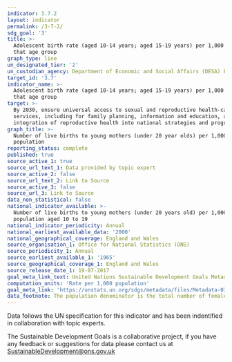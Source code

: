 ```yaml
---
indicator: 3.7.2
layout: indicator
permalink: /3-7-2/
sdg_goal: '3'
title: >-
  Adolescent birth rate (aged 10-14 years; aged 15-19 years) per 1,000 women in
  that age group
graph_type: line
un_designated_tier: '2'
un_custodian_agency: Department of Economic and Social Affairs (DESA) Population Division
target_id: '3.7'
indicator_name: >-
  Adolescent birth rate (aged 10-14 years; aged 15-19 years) per 1,000 women in
  that age group
target: >-
  By 2030, ensure universal access to sexual and reproductive health-care
  services, including for family planning, information and education, and the
  integration of reproductive health into national strategies and programmes
graph_title: >-
  Number of live births to young mothers (under 20 year olds) per 1,000
  population
reporting_status: complete
published: true
source_active_1: true
source_url_text_1: Data provided by topic expert
source_active_2: false
source_url_text_2: Link to Source
source_active_3: false
source_url_3: Link to Source
data_non_statistical: false
national_indicator_available: >-
  Number of live births to young mothers (under 20 years old) per 1,000 female
  population aged 10 to 19
national_indicator_periodicity: Annual
national_earliest_available_data: '2000'
national_geographical_coverage: England and Wales
source_organisation_1: Office for National Statistics (ONS)
source_periodicity_1: Annual
source_earliest_available_1: '1965'
source_geographical_coverage_1: England and Wales
source_release_date_1: 19-07-2017
goal_meta_link_text: United Nations Sustainable Development Goals Metadata (PDF 91 KB)
computation_units: 'Rate per 1,000 population'
goal_meta_link: 'https://unstats.un.org/sdgs/metadata/files/Metadata-03-07-02.pdf'
data_footnote: The population denominator is the total number of females aged 15 to 19
---
```

Data follows the UN specification for this indicator and has been indentified in collaboration with topic experts.

The Sustainable Development Goals is a collaborative project, if you have any feedback or suggestions for data please contact us at <SustainableDevelopment@ons.gov.uk> 


